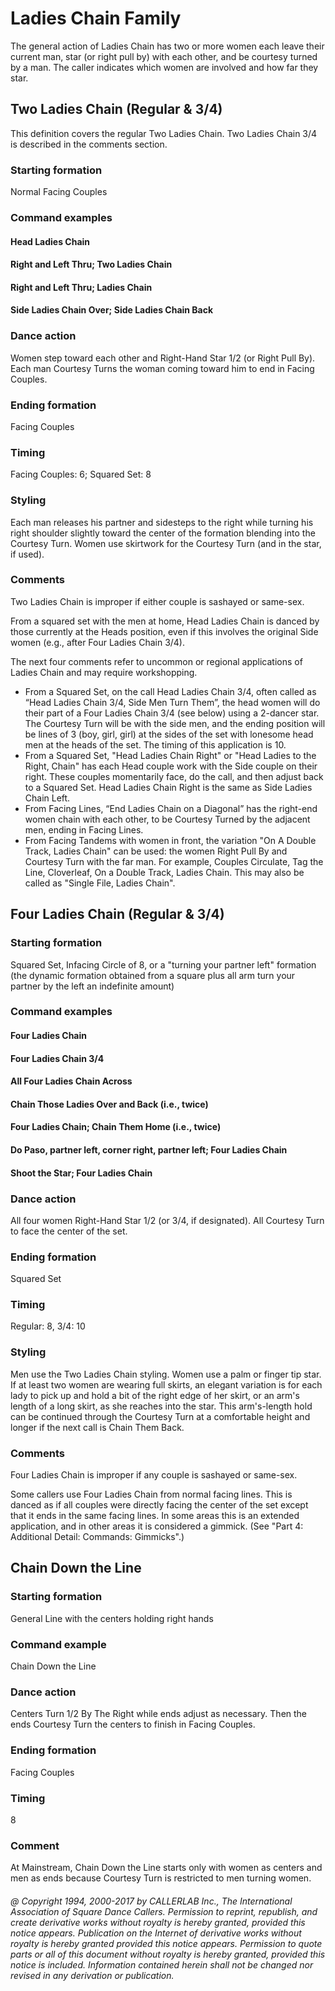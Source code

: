 
# Ladies Chain Family

The general action of Ladies Chain has two or more women each
leave their current man, star (or right pull by) with each other, and
be courtesy turned by a man. The caller indicates which women are
involved and how far they star.

## Two Ladies Chain (Regular & 3/4)

This definition covers the regular Two Ladies Chain. Two Ladies
Chain 3/4 is described in the comments section.

### Starting formation

Normal Facing Couples

### Command examples

#### Head Ladies Chain
#### Right and Left Thru; Two Ladies Chain
#### Right and Left Thru; Ladies Chain
#### Side Ladies Chain Over; Side Ladies Chain Back

### Dance action

Women step toward each other and Right-Hand Star
1/2 (or Right Pull By). Each man Courtesy Turns the woman coming
toward him to end in Facing Couples.

### Ending formation

Facing Couples

### Timing

Facing Couples: 6; Squared Set: 8


### Styling

Each man releases his partner and sidesteps to the
right while turning his right shoulder slightly toward the center of
the formation blending into the Courtesy Turn. Women use skirtwork for
the Courtesy Turn (and in the star, if used).

### Comments

Two Ladies Chain is improper if either couple is sashayed or
same-sex.

From a squared set with the men at home, Head Ladies Chain is
danced by those currently at the Heads position, even if this
involves the original Side women (e.g., after Four Ladies Chain 3/4).

The next four comments refer to uncommon or regional
applications of Ladies Chain and may require workshopping.

- From a Squared Set, on the call Head Ladies Chain 3/4, often
called as “Head Ladies Chain 3/4, Side Men Turn Them”, the head
women will do their part of a Four Ladies Chain 3/4 (see below)
using a 2-dancer star. The Courtesy Turn will be with the side men,
and the ending position will be lines of 3 (boy, girl, girl) at the
sides of the set with lonesome head men at the heads of the set. The
timing of this application is 10.
- From a Squared Set, "Head Ladies Chain Right" or "Head
Ladies to the Right, Chain" has each Head couple work with the Side
couple on their right. These couples momentarily face, do the call,
and then adjust back to a Squared Set. Head Ladies Chain Right is
the same as Side Ladies Chain Left.
- From Facing Lines, “End Ladies Chain on a Diagonal” has the
right-end women chain with each other, to be Courtesy Turned by the
adjacent men, ending in Facing Lines.
- From Facing Tandems with women in front, the variation "On A
Double Track, Ladies Chain" can be used: the women Right Pull By and
Courtesy Turn with the far man. For example, Couples Circulate, Tag
the Line, Cloverleaf, On a Double Track, Ladies Chain. This may also
be called as "Single File, Ladies Chain".

## Four Ladies Chain (Regular & 3/4)

### Starting formation

Squared Set, Infacing Circle of 8, or a
"turning your partner left" formation (the dynamic formation
obtained from a square plus all arm turn your partner by the left an
indefinite amount)

### Command examples

#### Four Ladies Chain
#### Four Ladies Chain 3/4
#### All Four Ladies Chain Across
#### Chain Those Ladies Over and Back (i.e., twice)
#### Four Ladies Chain; Chain Them Home (i.e., twice)
#### Do Paso, partner left, corner right, partner left; Four Ladies Chain
#### Shoot the Star; Four Ladies Chain

### Dance action

All four women Right-Hand Star 1/2 (or 3/4, if
designated). All Courtesy Turn to face the center of the set.


### Ending formation

Squared Set

### Timing

Regular: 8, 3/4: 10

### Styling

Men use the Two Ladies Chain styling. Women use a palm
or finger tip star. If at least two women are wearing full skirts, an
elegant variation is for each lady to pick up and hold a bit of the
right edge of her skirt, or an arm's length of a long skirt, as she
reaches into the star. This arm's-length hold can be continued through
the Courtesy Turn at a comfortable height and longer if the next call
is Chain Them Back.

### Comments

Four Ladies Chain is improper if any couple is
sashayed or same-sex.

Some callers use Four Ladies Chain from normal
facing lines. This is danced as if all couples were directly facing
the center of the set except that it ends in the same facing lines. In
some areas this is an extended application, and in other areas it is
considered a gimmick. (See "Part 4: Additional Detail: Commands:
Gimmicks".)


## Chain Down the Line

### Starting formation

General Line with the centers holding right hands

### Command example

Chain Down the Line

### Dance action

Centers Turn 1/2 By The Right while ends adjust as necessary.
Then the ends Courtesy Turn the centers to finish in Facing Couples.

### Ending formation

Facing Couples

### Timing

8

### Comment

At Mainstream, Chain Down the Line starts only with women as
centers and men as ends because Courtesy Turn is restricted to men
turning women.

###### @ Copyright 1994, 2000-2017 by CALLERLAB Inc., The International Association of Square Dance Callers. Permission to reprint, republish, and create derivative works without royalty is hereby granted, provided this notice appears. Publication on the Internet of derivative works without royalty is hereby granted provided this notice appears. Permission to quote parts or all of this document without royalty is hereby granted, provided this notice is included. Information contained herein shall not be changed nor revised in any derivation or publication.
